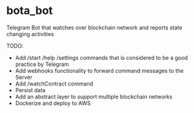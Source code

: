 # bota_bot

Telegram Bot that watches over blockchain network and reports state changing activities

TODO:

- Add /start /help /settings commands that is considered to be a good practice by Telegram
- Add webhooks functionality to forward command messages to the Server
- Add /watchContract command
- Persist data
- Add an abstract layer to support multiple blockchain networks
- Dockerize and deploy to AWS

